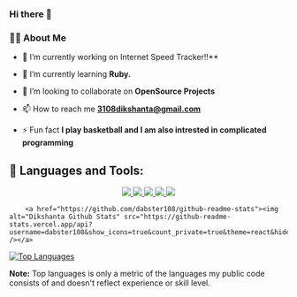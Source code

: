 ### Hi there 👋



### 🙋‍♂️ About Me

- 🔭 I’m currently working on Internet Speed Tracker!!**

- 🌱 I’m currently learning **Ruby.**

- 👯 I’m looking to collaborate on **OpenSource Projects**


- 📫 How to reach me **3108dikshanta@gmail.com**

- ⚡ Fun fact **I play basketball and I am also intrested in complicated programming**

## 🚀 Languages and Tools:

<p align="center"> 
    <a href="https://developer.mozilla.org/en-US/docs/Web/JavaScript" target="_blank"> <img src="https://img.icons8.com/color/48/000000/javascript.png"/> </a> 
    <a href="https://www.w3.org/html/" target="_blank"> <img src="https://img.icons8.com/color/48/000000/html-5.png"/> </a> 
    <a href="https://www.w3schools.com/css/" target="_blank"> <img src="https://img.icons8.com/color/48/000000/css3.png"/> </a> 
    <a href="https://getbootstrap.com" target="_blank"> <img src="https://img.icons8.com/color/48/000000/bootstrap.png"/> </a> 
    <a href="https://www.python.org" target="_blank"> <img src="https://img.icons8.com/color/48/000000/python.png"/> </a> 
   

<!-- [![React Badge](https://img.shields.io/badge/-React-61DBFB?style=for-the-badge&labelColor=black&logo=react&logoColor=61DBFB)](#)  [![Javascript Badge](https://img.shields.io/badge/-Javascript-F0DB4F?style=for-the-badge&labelColor=black&logo=javascript&logoColor=F0DB4F)](#) [![Typescript Badge](https://img.shields.io/badge/-Typescript-007acc?style=for-the-badge&labelColor=black&logo=typescript&logoColor=007acc)](#) [![Nodejs Badge](https://img.shields.io/badge/-Nodejs-3C873A?style=for-the-badge&labelColor=black&logo=node.js&logoColor=3C873A)](#) [![GraphQL Badge](https://img.shields.io/badge/-GraphQl-e535ab?style=for-the-badge&labelColor=black&logo=node.js&logoColor=e535ab)](#) -->
<br/>
    
        <a href="https://github.com/dabster108/github-readme-stats"><img alt="Dikshanta Github Stats" src="https://github-readme-stats.vercel.app/api?username=dabster108&show_icons=true&count_private=true&theme=react&hide_border=true&bg_color=0D1117" /></a>
  <a href="https://github.com/dabster108/github-readme-stats"><img alt=" Top Languages" src="https://github-readme-stats.vercel.app/api/top-langs/?username=dabster108&langs_count=8&count_private=true&layout=compact&theme=react&hide_border=true&bg_color=0D1117" /></a>

    
     



  <b>Note:</b> Top languages is only a metric of the languages my public code consists of and doesn't reflect experience or skill level.


<br/>
<br/>







